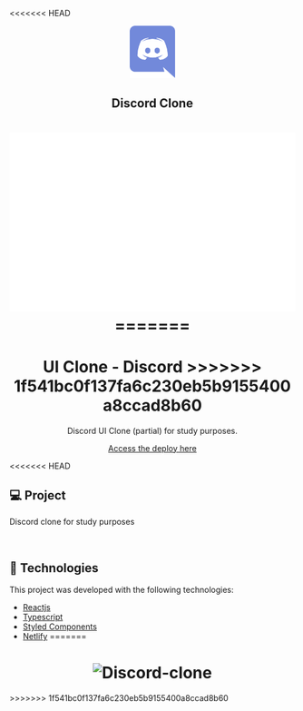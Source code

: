 <<<<<<< HEAD
<p align="center">
  <img alt="AlmendraeMota" src="github/discord.svg" width="80px">
</p>

<h2 align="center">
  Discord Clone
</h2>

<h1 align="center">
    <img alt="Discord-clone" src="github/mockup.svg"/>
=======
<h1 align="center">
UI Clone - Discord
>>>>>>> 1f541bc0f137fa6c230eb5b9155400a8ccad8b60
</h1>

<p align="center">Discord UI Clone (partial) for study purposes.</p>
<p align="center">
  <a href="https://discord-clone-rafaelalmendra.netlify.app/" target="_blank">  
  Access the deploy here
  </a>
</p>

<<<<<<< HEAD


## 💻 Project


Discord clone for study purposes

<br>

## 🧪 Technologies

This project was developed with the following technologies:

- [Reactjs](https://pt-br.reactjs.org/)
- [Typescript](https://www.typescriptlang.org/)
- [Styled Components](https://styled-components.com/)
- [Netlify](https://www.netlify.com/)
=======
<h1 align="center">
    <img alt="Discord-clone" src="mockup.svg" />
</h1>
>>>>>>> 1f541bc0f137fa6c230eb5b9155400a8ccad8b60
